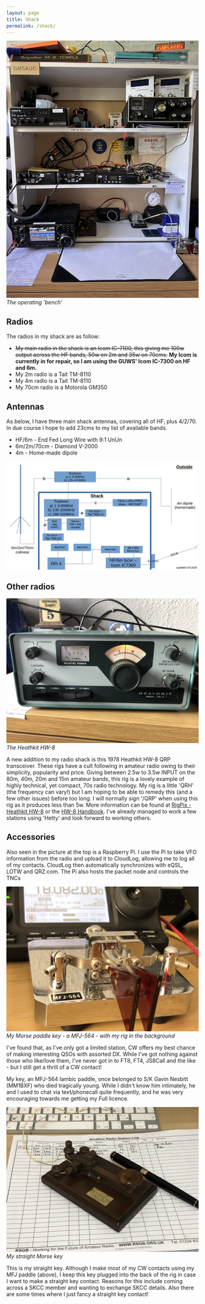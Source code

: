```yaml
---
layout: page
title: Shack
permalink: /shack/
---
```

<script>
function redirectToPage() {
  const currentDate = new Date();
    const dayOfWeek = currentDate.getDay(); // 0 = Sunday, 1 = Monday, ..., 6 = Saturday

      if (dayOfWeek === 0) {
          // Redirect to the desired page on Sundays
              window.location.replace('/sabbath'); // Replace '/path/to/sunday-page' with the actual URL of your Sunday page
                }
                }

                // Call the function when the page loads
                window.onload = redirectToPage;
                </script>
![The Bench](images/shackbench.jpg)
*The operating 'bench'*

## Radios
The radios in my shack are as follow:

* ~~My main radio in the shack is an Icom IC-7100, this giving me 100w output across the HF bands, 50w on 2m and 35w on 70cms.~~ **My Icom is currently in for repair, so I am using the GUWS' Icom IC-7300 on HF and 6m.** 
* My 2m radio is a Tait TM-8110
* My 4m radio is a Tait TM-8110
* My 70cm radio is a Motorola GM350

## Antennas
As below, I have three main shack antennas, covering all of HF, plus 4/2/70. In due course I hope to add 23cms to my list of available bands.

* HF/6m - End Fed Long Wire with 9:1 UnUn
* 6m/2m/70cm - Diamond V-2000
* 4m - Home-made dipole

![Antennas](images/ShackDiagram.jpg)

## Other radios

![Heathkit HW-8](images/Heathkit.jpg)
<br>*The Heathkit HW-8*

A new addition to my radio shack is this 1978 Heathkit HW-8 QRP transceiver. These rigs have a cult following in amateur radio owing to their simplicity, popularity and price. Giving between 2.5w to 3.5w INPUT on the 80m, 40m, 20m and 15m amateur bands, this rig is a lovely example of highly technical, yet compact, 70s radio technology. My rig is a little 'QRH' (the frequency can vary!) but I am hoping to be able to remedy this (and a few other issues) before too long. I will normally sign '/QRP' when using this rig as it produces less than 5w. More information can be found at [RigPix - Heathkit HW-8](https://www.rigpix.com/heathkit/hw8.htm) or the [HW-8 Handbook](http://www.radiomanual.info/schemi/Surplus_Radioamateur/Heathkit_HW-8_handbook_2ed_2008.pdf). I've already managed to work a few stations using 'Hetty' and look forward to working others.

## Accessories

Also seen in the picture at the top is a Raspberry Pi. I use the Pi to take VFO information from the radio and upload it to CloudLog, allowing me to log all of my contacts. CloudLog then automatically synchronizes with eQSL, LOTW and QRZ.com. The Pi also hosts the packet node and controls the TNCs

![Key and Rig](images/IMG_0521.jpg)
*My Morse paddle key - a MFJ-564 - with my rig in the background*

I've found that, as I've only got a limited station, CW offers my best chance of making interesting QSOs with assorted DX. While I've got nothing against those who like/love them, I've never got in to FT8, FT4, JS8Call and the like - but I still get a thrill of a CW contact!

My key, an MFJ-564 Iambic paddle, once belonged to S/K Gavin Nesbitt (MM1BXF) who died tragically young. While I didn't know him intimately, he and I used to chat via text/phonecall quite frequently, and he was very encouraging towards me getting my Full licence.

![Straight Key](images/f2da6-key.jpg)
*My straight Morse key*

This is my straight key. Although I make most of my CW contacts using my MFJ paddle (above), I keep this key plugged into the back of the rig in case I want to make a straight key contact. Reasons for this include coming across a SKCC member and wanting to exchange SKCC details. Also there are some times where I just fancy a straight key contact!
